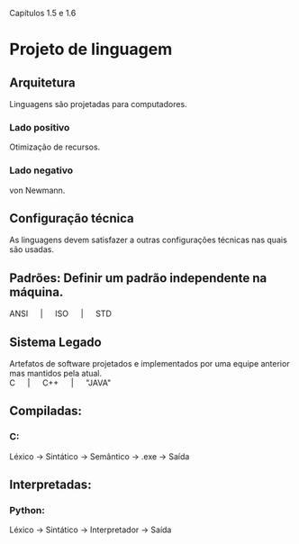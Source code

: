Capítulos 1.5 e 1.6 

# Projeto de linguagem 

## Arquitetura
Linguagens são projetadas para computadores. 

### Lado positivo
Otimização de recursos. 

### Lado negativo
von Newmann. 

## Configuração técnica
As linguagens devem satisfazer a outras configurações técnicas nas quais são usadas. 

## Padrões: Definir um padrão independente na máquina.
ANSI &emsp; | &emsp; ISO &emsp; | &emsp; STD

## Sistema Legado
Artefatos de software projetados e implementados por uma equipe anterior mas mantidos pela atual. <br>
C &emsp; | &emsp; C++ &emsp; | &emsp; "JAVA" 

## Compiladas: 
### C:
Léxico -> Sintático -> Semântico -> .exe -> Saída 

## Interpretadas: 
### Python:
Léxico -> Sintático -> Interpretador -> Saída  
